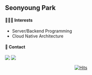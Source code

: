 ## Seonyoung Park

#### 👩🏻‍💻 Interests
- Server/Backend Programming
- Cloud Native Architecture

#### 📱 Contact
<a href="https://www.linkedin.com/in/seonyoung-park" target="_blank"><img src="https://img.shields.io/badge/LinkedIn-0A66C2?style=for-the-badge&logo=LinkedIn&logoColor=white"/></a> <a href="mailto:parkseonyoung1213@gmail.com" target="_blank"><img src="https://img.shields.io/badge/Gmail-EA4335?style=for-the-badge&logo=Gmail&logoColor=white"/></a>

<div align="center">

[![Hits](https://hits.seeyoufarm.com/api/count/incr/badge.svg?url=https%3A%2F%2Fgithub.com%2Fseonyounggg&count_bg=%2379C83D&title_bg=%23555555&icon=googlekeep.svg&icon_color=%23E7E7E7&title=hits&edge_flat=false)](https://hits.seeyoufarm.com)

</div>
